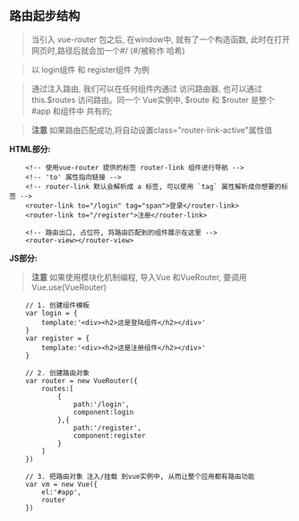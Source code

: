 ##  路由起步结构

> 当引入 vue-router 包之后, 在window中, 就有了一个构造函数, 此时在打开网页时,路径后就会加一个#/ (#/被称作 哈希)

> 以 login组件 和 register组件 为例

> 通过注入路由, 我们可以在任何组件内通过  访问路由器, 也可以通过 this.$routes 访问路由。同一个 Vue实例中, $route 和 $router 是整个 #app 和组件中 共有的;

>**注意** 如果路由匹配成功,将自动设置class="router-link-active"属性值 

**HTML部分:**

```
    <!-- 使用vue-router 提供的标签 router-link 组件进行导航 -->
    <!-- 'to' 属性指向链接 -->
    <!-- router-link 默认会解析成 a 标签, 可以使用 `tag` 属性解析成你想要的标签 -->
    <router-link to="/login" tag="span">登录</router-link>
    <router-link to="/register">注册</router-link>

    <!-- 路由出口, 占位符, 将路由匹配到的组件展示在这里 -->
    <router-view></router-view>
```
**JS部分:**

> **注意** 如果使用模块化机制编程, 导入Vue 和VueRouter, 要调用 Vue.use(VueRouter)
```
    // 1. 创建组件模板
    var login = {
        template:'<div><h2>这是登陆组件</h2></div>'
    }
    var register = {
        template:'<div><h2>这是注册组件</h2></div>'
    }

    // 2. 创建路由对象
    var router = new VueRouter({
        routes:[
            {
                path:'/login',
                component:login
            },{
                path:'/register',
                component:register
            }
        ]
    })

    // 3. 把路由对象 注入/挂载 到vue实例中, 从而让整个应用都有路由功能
    var vm = new Vue({
        el:'#app',
        router
    })
```